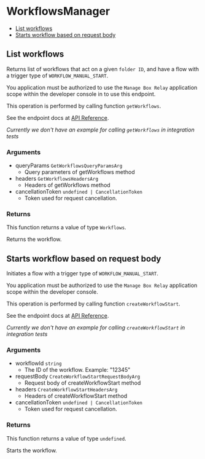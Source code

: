 # WorkflowsManager

- [List workflows](#list-workflows)
- [Starts workflow based on request body](#starts-workflow-based-on-request-body)

## List workflows

Returns list of workflows that act on a given `folder ID`, and
have a flow with a trigger type of `WORKFLOW_MANUAL_START`.

You application must be authorized to use the `Manage Box Relay` application
scope within the developer console in to use this endpoint.

This operation is performed by calling function `getWorkflows`.

See the endpoint docs at
[API Reference](https://developer.box.com/reference/get-workflows/).

_Currently we don't have an example for calling `getWorkflows` in integration tests_

### Arguments

- queryParams `GetWorkflowsQueryParamsArg`
  - Query parameters of getWorkflows method
- headers `GetWorkflowsHeadersArg`
  - Headers of getWorkflows method
- cancellationToken `undefined | CancellationToken`
  - Token used for request cancellation.

### Returns

This function returns a value of type `Workflows`.

Returns the workflow.

## Starts workflow based on request body

Initiates a flow with a trigger type of `WORKFLOW_MANUAL_START`.

You application must be authorized to use the `Manage Box Relay` application
scope within the developer console.

This operation is performed by calling function `createWorkflowStart`.

See the endpoint docs at
[API Reference](https://developer.box.com/reference/post-workflows-id-start/).

_Currently we don't have an example for calling `createWorkflowStart` in integration tests_

### Arguments

- workflowId `string`
  - The ID of the workflow. Example: "12345"
- requestBody `CreateWorkflowStartRequestBodyArg`
  - Request body of createWorkflowStart method
- headers `CreateWorkflowStartHeadersArg`
  - Headers of createWorkflowStart method
- cancellationToken `undefined | CancellationToken`
  - Token used for request cancellation.

### Returns

This function returns a value of type `undefined`.

Starts the workflow.
